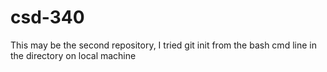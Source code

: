 # csd-340
This may be the second repository, I tried git init from the bash cmd line in the directory on local machine
